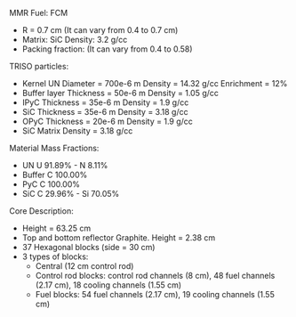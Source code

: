 MMR Fuel: FCM
- R = 0.7 cm (It can vary from 0.4 to 0.7 cm)
- Matrix: SiC Density: 3.2 g/cc
- Packing fraction: (It can vary from 0.4 to 0.58)

TRISO particles:
- Kernel UN      Diameter = 700e-6 m  Density = 14.32 g/cc  Enrichment = 12%
- Buffer layer  Thickness =  50e-6 m  Density =  1.05 g/cc
- IPyC          Thickness =  35e-6 m  Density =  1.9  g/cc
- SiC           Thickness =  35e-6 m  Density =  3.18 g/cc
- OPyC          Thickness =  20e-6 m  Density =  1.9  g/cc
- SiC Matrix                          Density =  3.18 g/cc

Material Mass Fractions:
- UN			U  91.89% - N   8.11%
- Buffer 		C 100.00%
- PyC   		C 100.00%
- SiC    		C  29.96% - Si 70.05%

Core Description:
- Height = 63.25 cm
- Top and bottom reflector Graphite. Height = 2.38 cm
- 37 Hexagonal blocks (side = 30 cm)
- 3 types of blocks:
  - Central (12 cm control rod)
  - Control rod blocks: control rod channels (8 cm), 48 fuel channels (2.17 cm), 18 cooling channels (1.55 cm)
  - Fuel blocks: 54 fuel channels (2.17 cm), 19 cooling channels (1.55 cm)